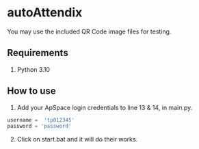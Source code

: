 # autoAttendix
You may use the included QR Code image files for testing.

## Requirements
1. Python 3.10

## How to use
1. Add your ApSpace login credentials to line 13 & 14, in main.py.
```python
username =  'tp012345'
password = 'password'
```

2. Click on start.bat and it will do their works.

